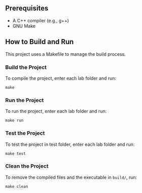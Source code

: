 ## Prerequisites

- A C++ compiler (e.g., g++)
- GNU Make

## How to Build and Run

This project uses a Makefile to manage the build process.

### Build the Project

To compile the project, enter each lab folder and run:

```
make
```

### Run the Project

To run the project, enter each lab folder and run:

```
make run
```

### Test the Project

To test the project in test folder, enter each lab folder and run:

```
make test
```

### Clean the Project

To remove the compiled files and the executable in `build/`, run:

```
make clean
```
